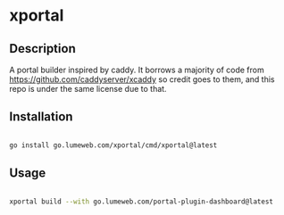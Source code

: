 # xportal

## Description

A portal builder inspired by caddy. It borrows a majority of code from https://github.com/caddyserver/xcaddy so credit goes to them, and this repo is under the same license due to that.

## Installation

```bash

go install go.lumeweb.com/xportal/cmd/xportal@latest

```

## Usage

```bash

xportal build --with go.lumeweb.com/portal-plugin-dashboard@latest

```